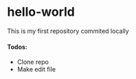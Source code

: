 # hello-world
This is my first repository commited locally

#### Todos:

* Clone repo
* Make edit file